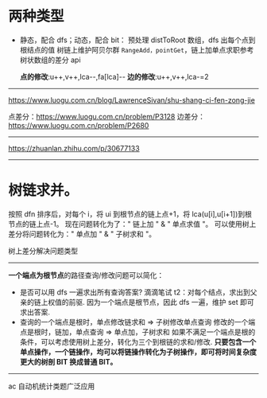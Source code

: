 # 两种类型

- 静态，配合 dfs；动态，配合 bit：
  预处理 distToRoot 数组，dfs 出每个点到根结点的值
  树链上维护阿贝尔群
  `RangeAdd，pointGet`，链上加单点求职参考树状数组的差分 api

  **点的修改**:u++,v++,lca--,fa[lca]--
  **边的修改**:u++,v++,lca-=2

---

https://www.luogu.com.cn/blog/LawrenceSivan/shu-shang-ci-fen-zong-jie

点差分：https://www.luogu.com.cn/problem/P3128
边差分：https://www.luogu.com.cn/problem/P2680

---

https://zhuanlan.zhihu.com/p/30677133

---

# 树链求并。

按照 dfn 排序后，对每个 i，将 ui 到根节点的链上点+1，将 lca(u[i],u[i+1])到根节点的链上点-1。
现在问题转化为了：" 链上加 " & " 单点求值 "。
可以使用树上差分将问题转化为：" 单点加 " & " 子树求和 "。

树上差分解决问题类型

---

**一个端点为根节点**的路径查询/修改问题可以简化：

- 是否可以用 dfs 一遍求出所有查询答案?
  滴滴笔试 t2：对每个结点，求出到父亲的链上权值的前驱.
  因为一个端点是根节点，因此 dfs 一遍，维护 set 即可求出答案.
- 查询的一个端点是根时，单点修改链求和 => 子树修改单点查询
  修改的一个端点是根时，链加，单点查询 => 单点加，子树求和
  如果不满足一个端点是根的条件，可以考虑使用树上差分，转化为三个到根链的求和/修改.
  **只要包含一个单点操作，一个链操作，均可以将链操作转化为子树操作，即可将时间复杂度更大的树剖 BIT 换成普通 BIT。**

---

ac 自动机统计类题广泛应用
